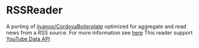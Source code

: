 RSSReader
=========
A porting of [iivanoo/CordovaBoilerplate](https://github.com/iivanoo/cordovaboilerplate) optimized for aggregate and read news from a RSS source. For more information see [here](https://github.com/iivanoo/cordovaboilerplate/blob/master/README.md)
This reader support [YouTube Data API](https://developers.google.com/youtube/2.0/reference)